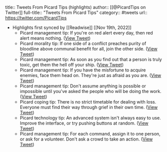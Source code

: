 title:: Tweets From Picard Tips (highlights)
author:: [[@PicardTips on Twitter]]
full-title:: "Tweets From Picard Tips"
category:: #tweets
url:: https://twitter.com/PicardTips

- Highlights first synced by [[Readwise]] [[Nov 19th, 2022]]
	- Picard management tip: If you're on red alert every day, then red alert means nothing. ([View Tweet](https://twitter.com/PicardTips/status/1395768734220832769))
	- Picard morality tip: If one side of a conflict preaches purity of bloodline above communal benefit for all, join the other side. ([View Tweet](https://twitter.com/PicardTips/status/1397271892122247170))
	- Picard management tip: As soon as you find out that a person is truly toxic, get them the hell off your ship. ([View Tweet](https://twitter.com/PicardTips/status/1394355423491158017))
	- Picard management tip: If you have the misfortune to acquire enemies, face them head on. They're just as afraid as you are. ([View Tweet](https://twitter.com/PicardTips/status/1399049100817952771))
	- Picard management tip: Don't assume anything is possible or impossible until you've asked the people who will be doing the work. ([View Tweet](https://twitter.com/PicardTips/status/1417595807126097922))
	- Picard coping tip: There is no strict timetable for dealing with loss. Everyone must find their way through grief in their own time. ([View Tweet](https://twitter.com/PicardTips/status/1458502602220396545))
	- Picard technology tip: An advanced system isn't always easy to use. Improve the interface, or try pushing buttons at random. ([View Tweet](https://twitter.com/PicardTips/status/1494761019540791297))
	- Picard management tip: For each command, assign it to one person, or ask for a volunteer. Don't ask a crowd to take an action. ([View Tweet](https://twitter.com/PicardTips/status/1499834450644901888))